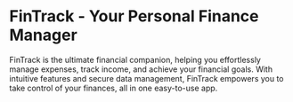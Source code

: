 # FinTrack - Your Personal Finance Manager

FinTrack is the ultimate financial companion, helping you effortlessly manage expenses, track income, and achieve your financial goals. With intuitive features and secure data management, FinTrack empowers you to take control of your finances, all in one easy-to-use app.
